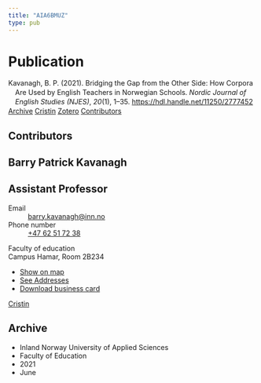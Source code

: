 ```yaml
---
title: "AIA6BMUZ"
type: pub
---
```

<h1>Publication</h1>
<article id="csl-bib-container-AIA6BMUZ" class="csl-bib-container">
  <div class="csl-bib-body" style="line-height: 1.35; padding-left: 1em; text-indent:-1em;">
  <div class="csl-entry">Kavanagh, B. P. (2021). Bridging the Gap from the Other Side: How Corpora Are Used by English Teachers in Norwegian Schools. <i>Nordic Journal of English Studies (NJES)</i>, <i>20</i>(1), 1&#x2013;35. <a href="https://hdl.handle.net/11250/2777452">https://hdl.handle.net/11250/2777452</a></div>
</div>
  <div class="csl-bib-buttons">
    <a href="#taxonomy-article-AIA6BMUZ" class="csl-bib-button">Archive</a>
    <a href alt="Cristin URL" class="csl-bib-button">Cristin</a>
    <a href alt="Zotero URL" class="csl-bib-button">Zotero</a>
    <a href="#contributors-article-AIA6BMUZ" class="csl-bib-button">Contributors</a>
  </div>
  <div id="csl-bib-meta-container-AIA6BMUZ"></div>
</article>
<div id="csl-bib-meta-AIA6BMUZ" class="csl-bib-meta">
  <article id="contributors-article-AIA6BMUZ" class="contributors-article">
    <h1>Contributors</h1>
    <div class="personas">
<div class="vrtx-hinn-person-card">
<div class="photo">
<i class="lar la-user-circle missing-person"></i>
</div>
<div class="info">
<hgroup><h1>Barry Patrick Kavanagh</h1>
<h2>Assistant Professor</h2>
</hgroup><dl>
<dt>Email</dt>
<dd>
<a href="mailto:barry.kavanagh@inn.no">barry.kavanagh@inn.no</a>
</dd>
<dt>Phone number</dt>
<dd><a href="tel:+4762517238">
+47 62 51 72 38
</a></dd>
</dl>
<p>
Faculty of education<br>
Campus Hamar,
Room 2B234
</p>
<ul class="vrtx-hinn-links">
<li><a href="https://www.google.com/maps?q=60.796320,%2011.074390">Show on map</a></li>
<li><a href="https://www.inn.no/english/find-an-employee/barry-kavanagh.html#vrtx-hinn-addresses">See Addresses</a></li>
<li><a href="https://www.inn.no/english/find-an-employee/barry-kavanagh.html?vrtx=vcf">Download business card</a></li>
</ul>
</div>
</div>
<a href="https://app.cristin.no/persons/show.jsf?id=610811" alt="Cristin URL" class="personas-cristin">Cristin</a>
</div>
  </article>
  <article id="taxonomy-article-AIA6BMUZ" class="taxonomy-article">
    <h1>Archive</h1>
    <ul>
      <li>Inland Norway University of Applied Sciences</li>
      <li>Faculty of Education</li>
      <li>2021</li>
      <li>June</li>
    </ul>
  </article>
</div>
